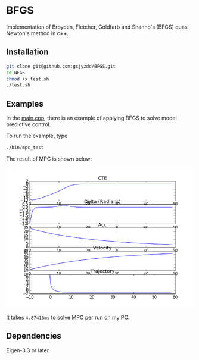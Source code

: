 # BFGS
Implementation of Broyden, Fletcher, Goldfarb and Shanno's (BFGS) quasi Newton's method in c++. 

## Installation

```sh
git clone git@github.com:gcjyzdd/BFGS.git
cd NFGS
chmod +x test.sh
./test.sh
```

## Examples

In the [main.cpp](./src/main.cpp), there is an example of applying BFGS to solve model predictive control.

To run the example, type

```sh
./bin/mpc_test
```

The result of MPC is shown below:

<div style="text-align:center"><img src ='./images/demo_mpc.png' /></div>

It takes `4.87416ms` to solve MPC per run on my PC.

## Dependencies

Eigen-3.3 or later.
